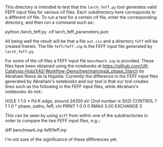 
This directory is intended to test that the ``larch_feff.py`` tool generates valid FEFF input files for various cif files.
Each subdirectory here corresponds to a different cif file. To run a test for a certain cif file, enter the
corresponding directory, and then run a command such as::

  python <path-to-larch-feff>/larch_feff.py <name-of-cif>.cif larch_feff_parameters.json

All being well the result will be that a file ``out.csv`` and a directory ``feff`` will be created therein. The file
``feff/feff.inp`` is the FEFF input file generated by ``larch_feff.py``.

For some of the cif files a FEFF input file ``benchmark.inp`` is provided. These files have been obtained using the
notebooks at https://github.com/UK-Catalysis-Hub/XAS-Workflow-Demo/tree/main/psdi_phase_1/larch by Abraham Nieva de la
Higalda. Currently the difference in the FEFF input files generated by Abraham's notebooks and our tool is that
our tool creates lines such as the following in the FEFF input files, while Abraham's notebooks do not::

  HOLE    1  1.0  * Pd K edge, around 24350 eV (2nd number is S02)
  CONTROL 1 1 1 0 * phase, paths, feff, chi
  PRINT   1 0 0 0
  RMAX    5.00
  EXCHANGE 0

This can be seen by using ``diff`` from within one of the subdirectories in order to compare the two FEFF input files,
e.g.::

  diff benchmark.inp feff/feff.inp

I'm not sure of the significance of these differences yet. 

